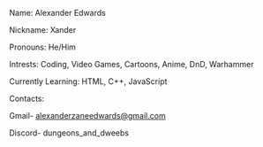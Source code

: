 Name: Alexander Edwards

Nickname: Xander

Pronouns: He/Him

Intrests: Coding, Video Games, Cartoons, Anime, DnD, Warhammer

Currently Learning: HTML, C++, JavaScript


Contacts:

Gmail- alexanderzaneedwards@gmail.com

Discord- dungeons_and_dweebs
